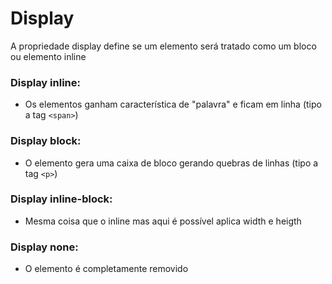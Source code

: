 # Display
A propriedade display define se um elemento será tratado como um bloco ou elemento inline

### Display inline:
- Os elementos ganham característica de "palavra" e ficam em linha (tipo a tag ``<span>``)

### Display block:
- O elemento gera uma caixa de bloco gerando quebras de linhas (tipo a tag ``<p>``)

### Display inline-block:
- Mesma coisa que o inline mas aqui é possível aplica width e heigth

### Display none:
- O elemento é completamente removido
